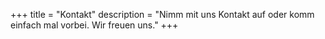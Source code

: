 +++
title = "Kontakt"
description = "Nimm mit uns Kontakt auf oder komm einfach mal vorbei. Wir freuen uns."
+++
